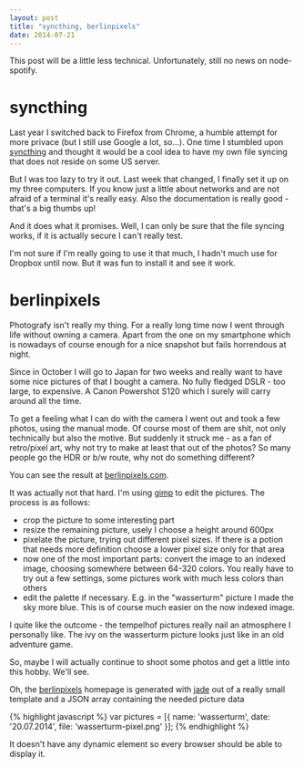 ```yaml
---
layout: post
title: "syncthing, berlinpixels"
date: 2014-07-21
---
```

This post will be a little less technical. Unfortunately, still no news on node-spotify.

# syncthing
Last year I switched back to Firefox from Chrome, a humble attempt for more privace (but I still use Google a lot, so...). One time I stumbled upon [syncthing](http://syncthing.net/) and thought it would be a cool idea to have my own file syncing that does not reside on some US server.

But I was too lazy to try it out. Last week that changed, I finally set it up on my three computers. If you know just a little about networks and are not afraid of a terminal it's really easy. Also the documentation is really good - that's a big thumbs up!

And it does what it promises. Well, I can only be sure that the file syncing works, if it is actually secure I can't really test.

I'm not sure if I'm really going to use it that much, I hadn't much use for Dropbox until now. But it was fun to install it and see it work.

# berlinpixels
Photografy isn't really my thing. For a really long time now I went through life without owning a camera. Apart from the one on my smartphone which is nowadays of course enough for a nice snapshot but fails horrendous at night.

Since in October I will go to Japan for two weeks and really want to have some nice pictures of that I bought a camera. No fully fledged DSLR - too large, to expensive. A Canon Powershot S120 which I surely will carry around all the time.

To get a feeling what I can do with the camera I went out and took a few photos, using the manual mode. Of course most of them are shit, not only technically but also the motive. But suddenly it struck me - as a fan of retro/pixel art, why not try to make at least that out of the photos? So many people go the HDR or b/w route, why not do something different?

You can see the result at [berlinpixels.com](http://berlinpixels.com).

It was actually not that hard. I'm using [gimp](http://www.gimp.org) to edit the pictures. The process is as follows:

* crop the picture to some interesting part
* resize the remaining picture, usely I choose a height around 600px
* pixelate the picture, trying out different pixel sizes. If there is a potion that needs more definition choose a lower pixel size only for that area
* now one of the most important parts: convert the image to an indexed image, choosing somewhere between 64-320 colors. You really have to try out a few settings, some pictures work with much less colors than others
* edit the palette if necessary. E.g. in the \"wasserturm\" picture I made the sky more blue. This is of course much easier on the now indexed image.

I quite like the outcome - the tempelhof pictures really nail an atmosphere I personally like. The ivy on the wasserturm picture looks just like in an old adventure game.

So, maybe I will actually continue to shoot some photos and get a little into this hobby. We'll see.

Oh, the [berlinpixels](http://berlinpixels) homepage is generated with [jade](http://jade-lang.com) out of a really small template and a JSON array containing the needed picture data

{% highlight javascript %}
    var pictures = [{
        name: 'wasserturm',
        date: '20.07.2014',
        file: 'wasserturm-pixel.png'
    }];
{% endhighlight %}
    
It doesn't have any dynamic element so every browser should be able to display it.
